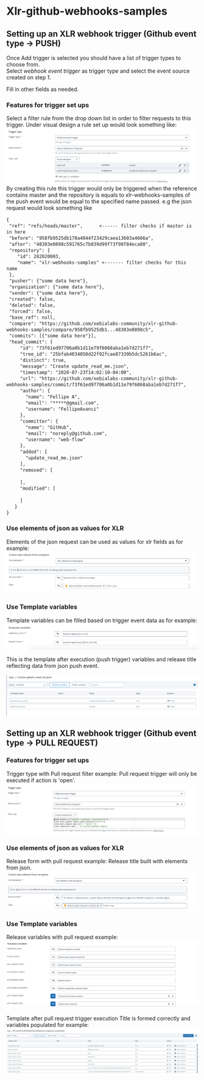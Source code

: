 # Xlr-github-webhooks-samples
## Setting up an XLR webhook trigger (Github event type -> PUSH)
Once Add trigger is selected you should have a list of trigger types to choose from.  
Select *webhook event trigger* as trigger type and select the event source created on step 1.

Fill in other fields as needed.
### Features for trigger set ups
Select a filter rule from the drop down list in order to filter requests to this trigger.
Under visual design a rule set up would look something like: ![screenshot of Trigger Rules](screenshots/trigger_type_push.png)
By creating this rule this trigger would only be triggered when the reference contains master and the repository is equals to xlr-webhooks-samples of the push event would be equal to the specified name passed.
e.g the json request would look something like
 ```
{
  "ref": "refs/heads/master",      <------ filter checks if master is in here
  "before": "958fb9525db170a4044f23429caea13603a4666a",
  "after": "48303e0898c591765c7b839d99f73f98f84eca80",
  "repository": {
     "id": 282020003,
     "name": "xlr-webhooks-samples" <------- filter checks for this name
  },
  "pusher": {"some data here"},
  "organization": {"some data here"},
  "sender": {"some data here"},
  "created": false,
  "deleted": false,
  "forced": false,
  "base_ref": null,
  "compare": "https://github.com/xebialabs-community/xlr-github-webhooks-samples/compare/958fb9525db1...48303e0898c5",
  "commits": [{"some data here"}],
  "head_commit": {
      "id": "73f61ed97706a0b1d11e79f6068aba1eb7d271f7",
      "tree_id": "25bfab4034050d22f92fcae87339b5dc5261b6ac",
      "distinct": true,
      "message": "Create update_read_me.json",
      "timestamp": "2020-07-23T14:02:10-04:00",
      "url": "https://github.com/xebialabs-community/xlr-github-webhooks-samples/commit/73f61ed97706a0b1d11e79f6068aba1eb7d271f7",
      "author": {
        "name": "Fellipe A",    
        "email": "*****@gmail.com",
        "username": "FellipeAvanci"
      },
      "committer": {
        "name": "GitHub",
        "email": "noreply@github.com",
        "username": "web-flow"
      },
      "added": [
        "update_read_me.json"
      ],
      "removed": [
  
      ],
      "modified": [
  
      ]
    }
}
``` 

### Use elements of json as values for XLR 
Elements of the json request can be used as values for xlr fields as for example: 
![screenshot of ReleaseformTemplate](screenshots/release_form_template.png)

### Use Template variables 
Template variables can be filled based on trigger event data as for example:  
![screenshot of TemplateVariablesPush](screenshots/template_variables_push.png)

This is the template after execution (push trigger) variables and release title reflecting data from json push event.

![screenshot of TemplateAfterRelease](screenshots/template_after_push_trigger_execution.png)

## Setting up an XLR webhook trigger (Github event type -> PULL REQUEST)
### Features for trigger set ups
Trigger type with Pull request filter example: 
Pull request trigger will only be executed if action is 'open'.
![screenshot of TriggerTypePr](screenshots/trigger_type_pr_.png)

### Use elements of json as values for XLR 
Release form with pull request example: 
Release title built with elements from json.
![screenshot of ReleaseFormPr](screenshots/release_form_pr.png)

### Use Template variables 
Release variables with pull request example:
![screenshot of TemplateVariables](screenshots/template_variables_pr_.png)

Template after pull request trigger execution
Title is formed correctly and variables populated for example: 
![screenshot of TemplateAfterPrExecution](screenshots/template_after_pr_trigger_execution_.png)